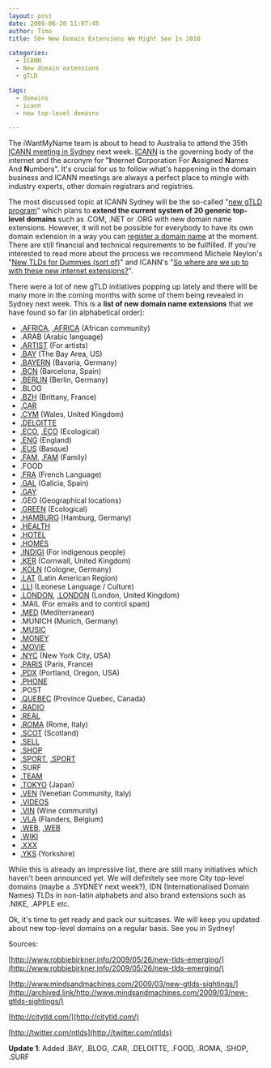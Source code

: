 ```yaml
---
layout: post
date: 2009-06-20 11:07:45
author: Timo
title: 50+ New Domain Extensions We Might See In 2010

categories:
  - ICANN
  - New domain extensions
  - gTLD

tags:
  - domains
  - icann
  - new top-level domains

---
```


The iWantMyName team is about to head to Australia to attend the 35th [ICANN meeting in Sydney](http://twitter.com/ntlds) next week. [ICANN](http://icann.org/) is the governing body of the internet and the acronym for "**I**nternet **C**orporation For **A**ssigned **N**ames And **N**umbers". It's crucial for us to follow what's happening in the domain business and ICANN meetings are always a perfect place to mingle with industry experts, other domain registrars and registries.

The most discussed topic at ICANN Sydney will be the so-called "[new gTLD program](http://icann.org/en/topics/new-gtld-program.htm)" which plans to **extend the current system of 20 generic top-level domains** such as .COM, .NET or .ORG with new domain name extensions. However, it will not be possible for everybody to have its own domain extension in a way you can [register a domain name](https://iwantmyname.com/) at the moment. There are still financial and technical requirements to be fullfilled. If you're interested to read more about the process we recommend Michele Neylon's "[New TLDs for Dummies (sort of)](http://www.circleid.com/posts/new_tlds_for_dummies_sort_of)" and ICANN's "[So where are we up to with these new internet extensions?](http://blog.icann.org/2009/05/so-where-are-we-up-to-with-these-new-internet-extensions/)".

There were a lot of new gTLD initiatives popping up lately and there will be many more in the coming months with some of them being revealed in Sydney next week. This is a **list of new domain name extensions** that we have found so far (in alphabetical order):

*   [.AFRICA](http://dotafrica.blogspot.com/), [.AFRICA](http://www.dotafrica.org/) (African community)
*   .ARAB (Arabic language)
*   [.ARTIST](http://serointl.com/) (For artists)
*   [.BAY](http://www.dotbay.org/) (The Bay Area, US)
*   [.BAYERN](http://www.dotbayern.de/) (Bavaria, Germany)
*   [.BCN](http://www.bcn.cat/) (Barcelona, Spain)
*   [.BERLIN](http://dotberlin.de/) (Berlin, Germany)
*   .BLOG
*   [.BZH](http://archived.link/http://bzh.geobreizh.com/www/bzh/) (Brittany, France)
*   [.CAR](http://archived.link/http://www.atxg.com/node/152)
*   [.CYM](http://www.dotcym.org/) (Wales, United Kingdom)
*   [.DELOITTE](http://archived.link/http://www.markmonitor.com/download/webinar/webinar-080930-deloitte.pdf)
*   [.ECO](http://www.doteco.info/), [.ECO](http://www.dotecotld.com/) (Ecological)
*   [.ENG](http://www.doteng.org/) (England)
*   [.EUS](http://archived.link/http://www.blogak.com/martinhalty/lortu-dezagun-eus) (Basque)
*   [.FAM](http://archived.link/http://familytld.org/), [.FAM](http://www.dotfam.net/) (Family)
*   .FOOD
*   [.FRA](http://archived.link/http://www.corefra.org/) (French Language)
*   [.GAL](http://www.puntogal.org/) (Galicia, Spain)
*   [.GAY](http://www.gaytld.com/)
*   .GEO (Geographical locations)
*   [.GREEN](http://www.dotgreen.org/) (Ecological)
*   [.HAMBURG](http://www.dothamburg.de/) (Hamburg, Germany)
*   [.HEALTH](http://www.dothealth.eu/)
*   [.HOTEL](http://hotel-tld.de/)
*   [.HOMES](http://serointl.com/)
*   [.INDIGI](http://www.dotindigi.com/) (For indigenous people)
*   [.KER](http://www.dotker.org/) (Cornwall, United Kingdom)
*   [.KÖLN](http://www.dotkoeln.de/) (Cologne, Germany)
*   [.LAT](http://en.wikipedia.org/wiki/.lat) (Latin American Region)
*   [.LLI](http://archived.link/http://www.puntulli.org/) (Leonese Language / Culture)
*   [.LONDON](http://www.dotlondon.net/), [.LONDON](http://archived.link/http://www.adomainforlondon.org.uk/) (London, United Kingdom)
*   .MAIL (For emails and to control spam)
*   [.MED](http://archived.link/http://www.fmai.org/) (Mediterranean)
*   .MUNICH (Munich, Germany)
*   [.MUSIC](http://music.us/)
*   [.MONEY](http://archived.link/http://gtldrevolution.com/)
*   [.MOVIE](http://www.dotmovieregistry.com/)
*   [.NYC](http://www.dotnyc.net/) (New York City, USA)
*   [.PARIS](http://www.dotparis.net/) (Paris, France)
*   [.PDX](http://www.dot-pdx.org/) (Portland, Oregon, USA)
*   [.PHONE](http://archived.link/http://gtldrevolution.com/)
*   .POST
*   [.QUEBEC](http://www.pointquebec.org/) (Province Quebec, Canada)
*   [.RADIO](http://www.dotradio.info/)
*   [.REAL](http://dotreal.org/)
*   [.ROMA](http://www.ildominiodiroma.it/) (Rome, Italy)
*   [.SCOT](http://www.dotsco.org/) (Scotland)
*   [.SELL](http://archived.link/http://serointl.com/)
*   [.SHOP](http://archived.link/http://www.dotshops.info/)
*   [.SPORT](http://www.dotsportllc.com/), [.SPORT](http://www.sport.info/)
*   .SURF
*   [.TEAM](http://archived.link/http://serointl.com/)
*   [.TOKYO](http://www.dottokyo.com/) (Japan)
*   [.VEN](http://veneto.org/) (Venetian Community, Italy)
*   [.VIDEOS](http://archived.link/http://serointl.com/)
*   [.VIN](http://archived.link/http://www.dotvin.fr/) (Wine community)
*   [.VLA](http://www.puntvl.net/) (Flanders, Belgium)
*   [.WEB](http://archived.link/http://gtldrevolution.com/), [.WEB](http://www.webtld.com/)
*   [.WIKI](http://archived.link/http://serointl.com/)
*   [.XXX](http://www.icmregistry.com/)
*   [.YKS](http://www.dotyks.org/) (Yorkshire)

While this is already an impressive list, there are still many initiatives which haven't been announced yet. We will definitely see more City top-level domains (maybe a .SYDNEY next week?), IDN (Internationalised Domain Names) TLDs in non-latin alphabets and also brand extensions such as .NIKE, .APPLE etc.

Ok, it's time to get ready and pack our suitcases. We will keep you updated about new top-level domains on a regular basis. See you in Sydney!

Sources:

[http://www.robbiebirkner.info/2009/05/26/new-tlds-emerging/](http://www.robbiebirkner.info/2009/05/26/new-tlds-emerging/)

[http://www.mindsandmachines.com/2009/03/new-gtlds-sightings/](http://archived.link/http://www.mindsandmachines.com/2009/03/new-gtlds-sightings/)

[http://citytld.com/](http://citytld.com/)

[http://twitter.com/ntlds](http://twitter.com/ntlds)

**Update 1**: Added .BAY, .BLOG, .CAR, .DELOITTE, .FOOD, .ROMA, .SHOP, .SURF

